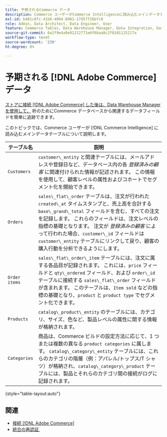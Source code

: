 ```yaml
---
title: 予想されるCommerce データ
description: Commerce ユーザーがCommerce Intelligenceに読み込むメインデータテーブルを調べます
exl-id: b481c8fc-41b6-4094-8901-17d57f26bfc0
role: Admin, Data Architect, Data Engineer, User
feature: Commerce Tables, Data Warehouse Manager, Data Integration, Data Import/Export
source-git-commit: 6e2f9e4a9e91212771e6f6baa8c2f8101125217a
workflow-type: tm+mt
source-wordcount: '239'
ht-degree: 0%

---
```


# 予期される [!DNL Adobe Commerce] データ

[&#x200B; ストアに接続  [!DNL Adobe Commerce]  した後は、Data Warehouse Manager を使用して、](../../../data-analyst/importing-data/integrations/magento.md) 析のためにCommerce データベースから関連するデータフィールドを簡単に追跡できます。

このトピックでは、Commerce ユーザーが [!DNL Commerce Intelligence] に読み込むメインデータテーブルについて説明します。

| **テーブル名** | **説明** |
|-----|-----|
| `Customers` | `customer\_entity` と関連テーブルには、メールアドレスや登録日など、データベース内の各 *登録済みの顧客* に関連付けられた情報が記述されます。 この情報を使用して、顧客レベルの属性およびコホートでセグメント化を開始できます。 |
| `Orders` | `sales\_flat\_order` テーブルは、注文が行われた `created\_at` タイムスタンプと、売上高を合計する `base\_grand\_total` フィールドを含む、すべての注文を記録します。 これらのフィールドは、注文レベルの指標の基礎となります。 注文が *登録済みの顧客* によって行われた場合、`customer\_id` フィールドは `customer\_entity` テーブルにリンクして戻り、顧客の購入行動を分析できるようにします。 |
| `Order items` | `sales\_flat\_order\_item` テーブルには、注文に属する各品目が記録されます。 これには、`price` フィールドと `qty\_ordered` フィールド、および `order\_id` テーブルに接続する `sales\_flat\_order` フィールドが含まれます。 このテーブルは、`Item sold` などの指標の基礎となり、`product` と `product type` でセグメント化できます。 |
| `Products` | `catalog\_product\_entity` のテーブルには、カテゴリ、サイズ、色など、製品レベルの属性に関する情報が格納されます。 |
| `Categories` | 商品は、Commerce ビルドの設定方法に応じて、1 つまたは複数の異なる `product categories` に属します。 `catalog\_category\_entity` テーブルには、これらのカテゴリの階層（例：アパレル/トップス/T シャツ）が格納され、`catalog\_category\_product` テーブルには、製品とそれらのカテゴリ間の接続がログに記録されます。 |

{style="table-layout:auto"}

## 関連

* [接続  [!DNL Adobe Commerce]](../integrations/magento.md)
* [&#x200B; 統合の再認証 &#x200B;](https://experienceleague.adobe.com/docs/commerce-knowledge-base/kb/how-to/mbi-reauthenticating-integrations.html?lang=ja)

